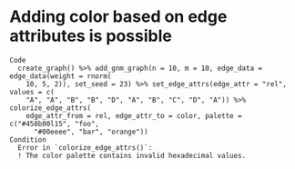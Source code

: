 # Adding color based on edge attributes is possible

    Code
      create_graph() %>% add_gnm_graph(n = 10, m = 10, edge_data = edge_data(weight = rnorm(
        10, 5, 2)), set_seed = 23) %>% set_edge_attrs(edge_attr = "rel", values = c(
        "A", "A", "B", "B", "D", "A", "B", "C", "D", "A")) %>% colorize_edge_attrs(
        edge_attr_from = rel, edge_attr_to = color, palette = c("#458b00l15", "foo",
          "#00eeee", "bar", "orange"))
    Condition
      Error in `colorize_edge_attrs()`:
      ! The color palette contains invalid hexadecimal values.

